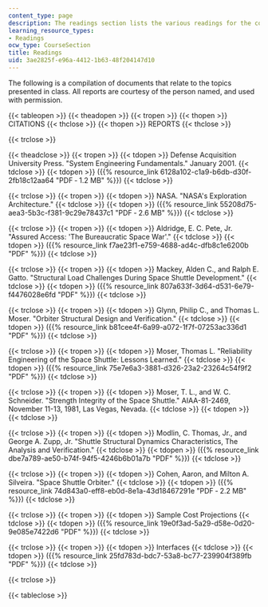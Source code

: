 ```yaml
---
content_type: page
description: The readings section lists the various readings for the course.
learning_resource_types:
- Readings
ocw_type: CourseSection
title: Readings
uid: 3ae2825f-e96a-4412-1b63-48f204147d10
---
```


The following is a compilation of documents that relate to the topics presented in class. All reports are courtesy of the person named, and used with permission.

{{< tableopen >}}
{{< theadopen >}}
{{< tropen >}}
{{< thopen >}}
CITATIONS
{{< thclose >}}
{{< thopen >}}
REPORTS
{{< thclose >}}

{{< trclose >}}

{{< theadclose >}}
{{< tropen >}}
{{< tdopen >}}
Defense Acquisition University Press. "System Engineering Fundamentals." January 2001.
{{< tdclose >}}
{{< tdopen >}}
({{% resource_link 6128a102-c1a9-b6db-d30f-2fb18c12aa64 "PDF ‑ 1.2 MB" %}})
{{< tdclose >}}

{{< trclose >}}
{{< tropen >}}
{{< tdopen >}}
NASA. "NASA's Exploration Architecture."
{{< tdclose >}}
{{< tdopen >}}
({{% resource_link 55208d75-aea3-5b3c-f381-9c29e78437c1 "PDF ‑ 2.6 MB" %}})
{{< tdclose >}}

{{< trclose >}}
{{< tropen >}}
{{< tdopen >}}
Aldridge, E. C. Pete, Jr. "Assured Access: 'The Bureaucratic Space War'."
{{< tdclose >}}
{{< tdopen >}}
({{% resource_link f7ae23f1-e759-4688-ad4c-dfb8c1e6200b "PDF" %}})
{{< tdclose >}}

{{< trclose >}}
{{< tropen >}}
{{< tdopen >}}
Mackey, Alden C., and Ralph E. Gatto. "Structural Load Challenges During Space Shuttle Development."
{{< tdclose >}}
{{< tdopen >}}
({{% resource_link 807a633f-3d64-d531-6e79-f4476028e6fd "PDF" %}})
{{< tdclose >}}

{{< trclose >}}
{{< tropen >}}
{{< tdopen >}}
Glynn, Philip C., and Thomas L. Moser. "Orbiter Structural Design and Verification."
{{< tdclose >}}
{{< tdopen >}}
({{% resource_link b81cee4f-6a99-a072-1f7f-07253ac336d1 "PDF" %}})
{{< tdclose >}}

{{< trclose >}}
{{< tropen >}}
{{< tdopen >}}
Moser, Thomas L. "Reliability Engineering of the Space Shuttle: Lessons Learned."
{{< tdclose >}}
{{< tdopen >}}
({{% resource_link 75e7e6a3-3881-d326-23a2-23264c54f9f2 "PDF" %}})
{{< tdclose >}}

{{< trclose >}}
{{< tropen >}}
{{< tdopen >}}
Moser, T. L., and W. C. Schneider. "Strength Integrity of the Space Shuttle." AIAA-81-2469, November 11-13, 1981, Las Vegas, Nevada.
{{< tdclose >}}
{{< tdopen >}}
 
{{< tdclose >}}

{{< trclose >}}
{{< tropen >}}
{{< tdopen >}}
Modlin, C. Thomas, Jr., and George A. Zupp, Jr. "Shuttle Structural Dynamics Characteristics, The Analysis and Verification."
{{< tdclose >}}
{{< tdopen >}}
({{% resource_link dbe7a789-ae50-b74f-94f5-4246b6b01a7b "PDF" %}})
{{< tdclose >}}

{{< trclose >}}
{{< tropen >}}
{{< tdopen >}}
Cohen, Aaron, and Milton A. Silveira. "Space Shuttle Orbiter."
{{< tdclose >}}
{{< tdopen >}}
({{% resource_link 74d843a0-eff8-eb0d-8e1a-43d18467291e "PDF ‑ 2.2 MB" %}})
{{< tdclose >}}

{{< trclose >}}
{{< tropen >}}
{{< tdopen >}}
Sample Cost Projections
{{< tdclose >}}
{{< tdopen >}}
({{% resource_link 19e0f3ad-5a29-d58e-0d20-9e085e7422d6 "PDF" %}})
{{< tdclose >}}

{{< trclose >}}
{{< tropen >}}
{{< tdopen >}}
Interfaces
{{< tdclose >}}
{{< tdopen >}}
({{% resource_link 25fd783d-bdc7-53a8-bc77-239904f389fb "PDF" %}})
{{< tdclose >}}

{{< trclose >}}

{{< tableclose >}}